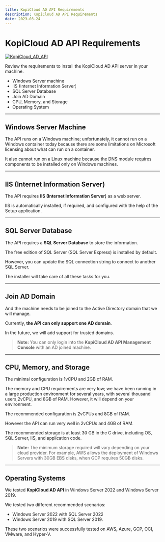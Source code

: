 ```yaml
---
title: KopiCloud AD API Requirements
description: KopiCloud AD API Requirements
date: 2023–03-24
---
```


# KopiCloud AD API Requirements
[![KopiCloud_AD_API](https://img.shields.io/badge/kopiCloud_ad-v1.0+-blueviolet.svg)](https://www.kopicloud-ad-api.com)

Review the requirements to install the KopiCloud AD API server in your machine.

- Windows Server machine
- IIS (Internet Information Server)
- SQL Server Database
- Join AD Domain
- CPU, Memory, and Storage
- Operating System

----

## Windows Server Machine

The API runs on a Windows machine; unfortunately, it cannot run on a Windows container today because there are some limitations on Microsoft licensing about what can run on a container.

It also cannot run on a Linux machine because the DNS module requires components to be installed only on Windows machines.

----

## IIS (Internet Information Server)

The API requires **IIS (Internet Information Server)** as a web server.

IIS is automatically installed, if required, and configured with the help of the Setup application.

----

## SQL Server Database

The API requires a **SQL Server Database** to store the information.

The free edition of SQL Server (SQL Server Express) is installed by default.

However, you can update the SQL connection string to connect to another SQL Server.

The installer will take care of all these tasks for you.

----

## Join AD Domain

And the machine needs to be joined to the Active Directory domain that we will manage.

Currently, **the API can only support one AD domain**.

In the future, we will add support for trusted domains.

> **Note:** You can only login into the **KopiCloud AD API Management Console** with an AD joined machine.

----

## CPU, Memory, and Storage

The minimal configuration is 1vCPU and 2GB of RAM.

The memory and CPU requirements are very low; we have been running in a large production environment for several years, with several thousand users,2vCPU, and 8GB of RAM. However, it will depend on your environment.

The recommended configuration is 2vCPUs and 8GB of RAM. 

However the API can run very well in 2vCPUs and 4GB of RAM.

The recommended storage is at least 30 GB in the C drive, including OS, SQL Server, IIS, and application code. 

> **Note:** The minimum storage required will vary depending on your cloud provider. For example, AWS allows the deployment of Windows Servers with 30GB EBS disks, when GCP requires 50GB disks.

----

## Operating Systems

We tested **KopiCloud AD API** in Windows Server 2022 and Windows Server 2019.

We tested two different recommended scenarios:

- Windows Server 2022 with SQL Server 2022
- Windows Server 2019 with SQL Server 2019.

These two scenarios were successfully tested on AWS, Azure, GCP, OCI, VMware, and Hyper-V.
